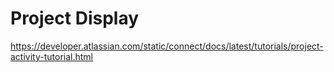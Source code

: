 # Project Display

https://developer.atlassian.com/static/connect/docs/latest/tutorials/project-activity-tutorial.html
